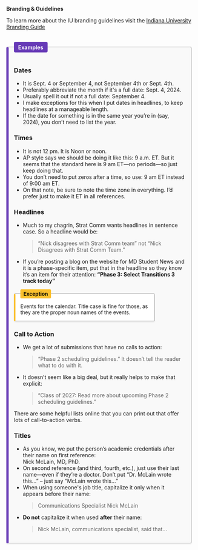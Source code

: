 
**Branding & Guidelines**

To learn more about the IU branding guidelines visit the
<a href="https://medicine.iu.edu/style-guide" target="_blank" rel="noopener noreferrer">Indiana University Branding Guide</a>
<br><br>

<fieldset style="
  border-left: 6px solid #673ab7;
  background-color: #f9f9f9;
  padding: 1em;
  margin: 1em auto;
  margin-left: 0;
  box-shadow: 0 1px 3px rgba(0,0,0,0.1);
  border-radius: 4px;
  width: 90%;
  max-width: 600px;
  font-size: 1em;
">
  <legend style="
    font-weight: bold;
    color: #ffffff;
    background-color: #673ab7;
    padding: 0.4em 0.8em;
    border-radius: 4px;
  ">
    Examples
  </legend>

  <h3>Dates</h3>
  <ul>
    <li>It is Sept. 4 or September 4, not September 4th or Sept. 4th.</li>
    <li>Preferably abbreviate the month if it's a full date: Sept. 4, 2024.</li>
    <li>Usually spell it out if not a full date: September 4.</li>
    <li>I make exceptions for this when I put dates in headlines, to keep headlines at a manageable length.</li>
    <li>If the date for something is in the same year you’re in (say, 2024), you don’t need to list the year.</li>
  </ul>

  <h3>Times</h3>
  <ul>
    <li>It is not 12 pm. It is Noon or noon.</li>
    <li>AP style says we should be doing it like this: 9 a.m. ET. But it seems that the standard here is 9 am ET—no periods—so just keep doing that.</li>
    <li>You don’t need to put zeros after a time, so use: 9 am ET instead of 9:00 am ET.</li>
    <li>On that note, be sure to note the time zone in everything. I’d prefer just to make it ET in all references.</li>
  </ul>

  <h3>Headlines</h3>
  <ul>
    <li>Much to my chagrin, Strat Comm wants headlines in sentence case. So a headline would be:
      <blockquote>“Nick disagrees with Strat Comm team” not “Nick Disagrees with Strat Comm Team.”</blockquote>
    </li>
    <li>If you’re posting a blog on the website for MD Student News and it is a phase-specific item, put that in the headline so they know it’s an item for their attention:
      <strong>“Phase 3: Select Transitions 3 track today”</strong>
    </li>
  </ul>

  <fieldset style="
    border-left: 4px solid #fbc02d;
    background-color: #ffffff;
    padding: 1em;
    box-shadow: 0 1px 3px rgba(0,0,0,0.1);
    border-radius: 4px;
    max-width: 340px;
    font-size: 0.95em;
    margin: 1em 0;
  ">
    <legend style="
      font-weight: bold;
      color: #000000;
      background-color: #fbc02d;
      padding: 0.3em 0.6em;
      border-radius: 3px;
    ">
      Exception
    </legend>
    Events for the calendar. Title case is fine for those, as they are the proper noun names of the events.
  </fieldset>

  <h3>Call to Action</h3>
  <ul>
    <li>We get a lot of submissions that have no calls to action:
      <blockquote>“Phase 2 scheduling guidelines.” It doesn’t tell the reader what to do with it.</blockquote>
    </li>
    <li>It doesn’t seem like a big deal, but it really helps to make that explicit:
      <blockquote>“Class of 2027: Read more about upcoming Phase 2 scheduling guidelines.”</blockquote>
    </li>
  </ul>
  <p>There are some helpful lists online that you can print out that offer lots of call-to-action verbs.</p>

  <h3>Titles</h3>
  <ul>
    <li>As you know, we put the person’s academic credentials after their name on first reference:<br>
      Nick McLain, MD, PhD.
    </li>
    <li>On second reference (and third, fourth, etc.), just use their last name—even if they’re a doctor. Don’t put “Dr. McLain wrote this…” – just say “McLain wrote this…”
    </li>
    <li>When using someone's job title, capitalize it only when it appears before their name:
      <blockquote>Communications Specialist Nick McLain</blockquote>
    </li>
    <li><strong>Do not</strong> capitalize it when used <strong>after</strong> their name:
      <blockquote>Nick McLain, communications specialist, said that…</blockquote>
    </li>
  </ul>
</fieldset>

